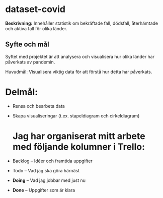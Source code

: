 # dataset-covid
 **Beskrivning:** Innehåller statistik om bekräftade fall, dödsfall, återhämtade och aktiva fall för olika länder.

##  Syfte och mål
Syftet med projektet är att analysera och visualisera hur olika länder har påverkats av pandemin.

Huvudmål:
Visualisera viktig data för att förstå hur detta har påverkats.

# Delmål:
- Rensa och bearbeta data
- Skapa visualiseringar (t.ex. stapeldiagram och cirkeldiagram)

  # Jag har organiserat mitt arbete med följande kolumner i Trello:
- Backlog – Idéer och framtida uppgifter
- Todo – Vad jag ska göra härnäst
- **Doing** – Vad jag jobbar med just nu
- **Done** – Uppgifter som är klara
